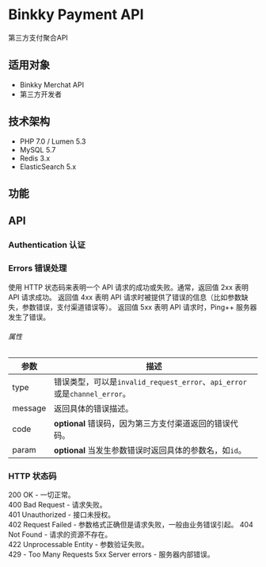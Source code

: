 # Binkky Payment API

第三方支付聚合API

## 适用对象

- Binkky Merchat API
- 第三方开发者

## 技术架构

- PHP 7.0 / Lumen 5.3
- MySQL 5.7
- Redis 3.x
- ElasticSearch 5.x

## 功能

## API

### Authentication 认证

### Errors 错误处理
使用 HTTP 状态码来表明一个 API 请求的成功或失败。通常，返回值 2xx 表明 API 请求成功。
返回值 4xx 表明 API 请求时被提供了错误的信息（比如参数缺失，参数错误，支付渠道错误等）。
返回值 5xx 表明 API 请求时，Ping++ 服务器发生了错误。
###### 属性 ######
参数 | 描述
---- | ----
type | 错误类型，可以是`invalid_request_error`、`api_error`或是`channel_error`。
message | 返回具体的错误描述。
code | **optional** 错误码，因为第三方支付渠道返回的错误代码。
param | **optional** 当发生参数错误时返回具体的参数名，如`id`。

### HTTP 状态码 ###
200 OK - 一切正常。  
400 Bad Request - 请求失败。  
401 Unauthorized - 接口未授权。  
402 Request Failed - 参数格式正确但是请求失败，一般由业务错误引起。
404 Not Found - 请求的资源不存在。  
422 Unprocessable Entity - 参数验证失败。  
429 - Too Many Requests
5xx Server errors - 服务器内部错误。  
